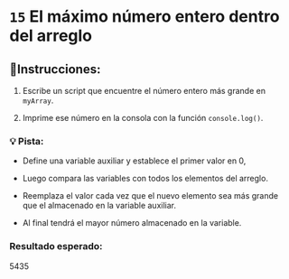 # `15` El máximo número entero dentro del arreglo 

## 📝Instrucciones:

1. Escribe un script que encuentre el número entero más grande en `myArray`.

2. Imprime ese número en la consola con la función `console.log()`.

### 💡 Pista:

- Define una variable auxiliar y establece el primer valor en 0, 

- Luego compara las variables con todos los elementos del arreglo. 

- Reemplaza el valor cada vez que el nuevo elemento sea más grande que el almacenado en la variable auxiliar. 

- Al final tendrá el mayor número almacenado en la variable.

### Resultado esperado:

 5435